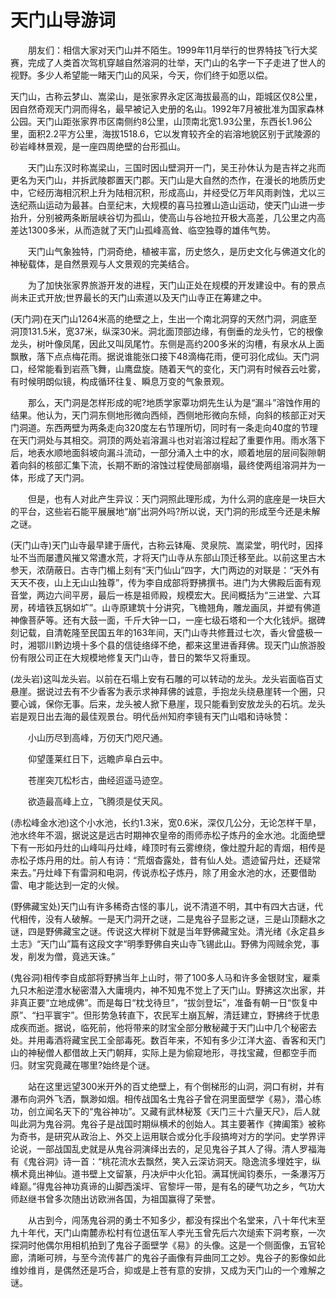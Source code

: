 # 天门山导游词  
　　朋友们：相信大家对天门山并不陌生。1999年11月举行的世界特技飞行大奖赛，完成了人类首次驾机穿越自然溶洞的壮举，天门山的名字一下子走进了世人的视野。多少人希望能一睹天门山的风采，今天，你们终于如愿以偿。  

天门山，古称云梦山、嵩梁山，是张家界永定区海拔最高的山，距城区仅8公里，因自然奇观天门洞而得名，最早被记入史册的名山。1992年7月被批准为国家森林公园。天门山距张家界市区南侧约8公里，山顶南北宽1.93公里，东西长1.96公里，面积2.2平方公里，海拔1518.6，它以发育较齐全的岩溶地貌区别于武陵源的砂岩峰林景观，是一座四周绝壁的台形孤山。  

　　天门山东汉时称嵩梁山，三国时因山壁洞开一门，吴王孙休认为是吉祥之兆而更名为天门山，并拆武陵郡置天门郡。天门山是大自然的杰作，在漫长的地质历史中，它经历海相沉积上升为陆相沉积，形成高山，并经受亿万年风雨剥蚀，尤以三迭纪燕山运动为最甚。白垩纪末，大规模的喜马拉雅山造山运动，使天门山进一步抬升，分别被两条断层峡谷切为孤山，使高山与谷地拉开极大高差，几公里之内高差达1300多米，从而造就了天门山孤峰高耸、临空独尊的雄伟气势。  

　　天门山气象独特，门洞奇绝，植被丰富，历史悠久，是历史文化与佛道文化的神秘载体，是自然景观与人文景观的完美结合。  

　　为了加快张家界旅游开发的进程，天门山正处在规模的开发建设中。有的景点尚未正式开放;世界最长的天门山索道以及天门山寺正在筹建之中。  

(天门洞)在天门山1264米高的绝壁之上，生出一个南北洞穿的天然门洞，洞底至洞顶131.5米，宽37米，纵深30米。洞北面顶部边缘，有倒垂的龙头竹，它的根像龙头，树叶像凤尾，因此又叫凤尾竹。东侧是高约200多米的沟槽，有泉水从上面飘散，落下点点梅花雨。据说谁能张口接下48滴梅花雨，便可羽化成仙。天门洞口，经常能看到岩燕飞舞，山鹰盘旋。随着天气的变化，天门洞有时候吞云吐雾，有时候明朗似镜，构成循环往复、瞬息万变的气象景观。  

　　那么，天门洞是怎样形成的呢?地质学家覃功炯先生认为是“漏斗”溶蚀作用的结果。他认为，天门洞东侧地形微向西倾，西侧地形微向东倾，向斜的核部正对天门洞道。东西两壁为两条走向320度左右节理所切，同时有一条走向40度的节理在天门洞处与其相交。洞顶的两处岩溶漏斗也对岩溶过程起了重要作用。雨水落下后，地表水顺地面斜坡向漏斗流动，一部分涌入土中的水，顺着地层的层间裂隙朝着向斜的核部汇集下流，长期不断的溶蚀过程使局部崩塌，最终使两组溶洞并为一体，形成了天门洞。  

　　但是，也有人对此产生异议：天门洞照此理形成，为什么洞的底座是一块巨大的平台，这些岩石能平展展地“崩”出洞外吗?所以说，天门洞的形成至今还是未解之谜。  

(天门山寺)天门山寺最早建于唐代，古称云钵庵、灵泉院、嵩梁堂，明代时，因择址不当而屡遭风摧又常遭水荒，才将天门山寺从东部山顶迁移至此。以前这里古木参天，浓荫蔽日。古寺门楣上刻有“天门仙山”四字，大门两边的对联是：“天外有天天不夜，山上无山山独尊”，传为李自成部将野拂撰书。进门为大佛殿后面有观音堂，两边六间平房，最后一栋是祖师殿，规模宏大。民间概括为“三进堂、六耳房，砖墙铁瓦锅如圹”。山寺原建筑十分讲究，飞檐翘角，雕龙画凤，并塑有佛道神像菩萨等。还有大鼓一面，千斤大钟一口，一座七级石塔和一个大化钱炉。据碑刻记载，自清乾隆至民国五年的163年间，天门山寺共修葺过七次，香火曾盛极一时，湘鄂川黔边境十多个县的信徒络绎不绝，都来这里进香拜佛。现天门山旅游股份有限公司正在大规模地修复天门山寺，昔日的繁华又将重现。  

(龙头岩)这叫龙头岩。以前在石塌上安有石雕的可以转动的龙头。龙头岩面临百丈悬崖。据说过去有不少香客为表示求神拜佛的诚意，手抱龙头绕悬崖转一个圈，只要心诚，保你无事。后来，龙头被人掀下悬崖，现只能看到安放龙头的石坑。龙头岩是观日出去海的最佳观景台。明代岳州知府李镜有天门山唱和诗咏赞：  

　　小山历尽到高峰，万仞天门咫尺通。  

　　仰望蓬莱红日下，远瞻庐阜白云中。  

　　苍崖突兀松杉古，曲经迢遥马迹空。  

　　欲造最高峰上立，飞腾须是仗天风。  

(赤松峰金水池)这个小水池，长约1.3米，宽0.6米，深仅几公分，无论怎样干旱，池水终年不涸，据说这是远古时期神农皇帝的雨师赤松子炼丹的金水池。北面绝壁下有一形如丹灶的山峰叫丹灶峰，峰顶时有云雾缭绕，像灶膛升起的青烟，相传是赤松子炼丹用的灶。前人有诗：“荒烟杳露处，昔有仙人处。遗迹留丹灶，还疑常来去。”丹灶峰下有雷洞和电洞，传说赤松子炼丹，除了用金水池的水，还要借助雷、电才能达到一定的火候。  

(野佛藏宝处)天门山有许多稀奇古怪的事儿，说不清道不明，其中有四大古谜，代代相传，没有人破解。一是天门洞开之谜，二是鬼谷子显影之谜，三是山顶翻水之谜，四是野佛藏宝之谜。传说这大榉树下就是当年野佛藏宝处。清光绪《永定县乡土志》“天门山”篇有这段文字“明季野佛自夹山寺飞锡此山。野佛为闯贼余党，事发，削发为僧，竟逃天诛。”  

(鬼谷洞)相传李自成部将野拂当年上山时，带了100多人马和许多金银财宝，雇乘九只木船逆澧水秘密潜入大庸境内，神不知鬼不觉上了天门山。野拂这次出家，并非真正要“立地成佛”。而是每日“枕戈待旦”，“拔剑登坛”，准备有朝一日“恢复中原”、“扫平寰宇”。但形势急转直下，农民军土崩瓦解，清廷建立，野拂终于忧患成疾而逝。据说，临死前，他将带来的财宝全部分散秘藏于天门山中几个秘密去处。并用毒酒将藏宝民工全部毒死。数百年来，不知有多少江洋大盗、香客和天门山的神秘僧人都借故上天门朝拜，实际上是为偷窥地形，寻找宝藏，但都空手而归。财宝究竟藏在哪里?始终是个谜。  

　　站在这里远望300米开外的百丈绝壁上，有个倒梯形的山洞，洞口有树，并有瀑布向洞外飞洒，飘渺如烟。相传战国名士鬼谷子曾在洞里面壁学《易》，潜心练功，创立闻名天下的“鬼谷神功”。又藏有武林秘笈《天门三十六量天尺》，后人就叫此洞为鬼谷洞。鬼谷子是战国时期纵横术的创始人。其主要著作《捭阖策》被称为奇书，是研究从政治上、外交上运用联合或分化手段搞垮对方的学问。史学界评论说，一部战国乱史就是从鬼谷洞演绎出去的，足见鬼谷子其人了得。清人罗福海有《鬼谷洞》诗一首：“桃花流水去飘然，笑入云深访洞天。隐逸流多埋姓宇，纵横术竟出神仙。道书壁上文留篆，丹决炉中火化铅。满耳恍闻钧奏乐，一条瀑泻万峰巅。”得鬼谷神功真谛的山脚西溪坪、官黎坪一带，是有名的硬气功之乡，气功大师赵继书曾多次随出访欧洲各国，为祖国赢得了荣誉。  

　　从古到今，闯荡鬼谷洞的勇士不知多少，都没有探出个名堂来，八十年代末至九十年代，天门山南麓赤松村有位退伍军人李光玉曾先后六次缒索下洞考察，一次探洞时他偶尔用相机拍到了鬼谷子面壁学《易》的头像。这是一个侧面像，五官轮廊，清晰可辨，与至今流传甚广的鬼谷子画像有异曲同工之妙。鬼谷子的影像如此维妙维肖，是偶然还是巧合，抑或是上苍有意的安排，又成为天门山的一个难解之谜。  